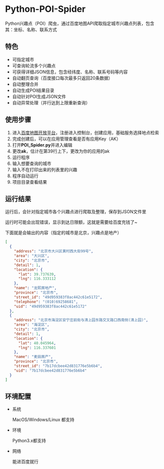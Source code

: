 # Python-POI-Spider
Python兴趣点（POI）爬虫，通过百度地图API爬取指定城市兴趣点列表，包含其：坐标、名称、联系方式



## 特色

- 可指定城市
- 可查询轮流多个兴趣点
- 可获得详细JSON信息，包含经纬度、名称、联系号码等内容
- 自动翻页查询（百度接口每次最多只返回20条数据）
- 自动整理合并
- 自动生成POI结果目录
- 自动针对POI生成JSON文件
- 自动异常处理（并行达到上限重新查询）

## 使用步骤

1. 进入[百度地图开放平台](http://lbsyun.baidu.com/)，注册进入控制台，创建应用，基础服务选择地点检索
2. 完成创建后，可以在应用管理查看是否有应用Key（AK）
3. 打开**POI_Spider.py**并进入编辑
4. 更改**ak**，估计在第39行上下，更改为你的应用的ak
5. 运行程序
6. 输入想要查询的城市
7. 输入不在打印出来的列表里的兴趣
8. 程序自动运行
9. 项目目录查看结果

## 运行结果

运行后，会针对指定城市各个兴趣点进行爬取及整理，保存到JSON文件里

运行时可能会出现错误，显示到达日限额，这就是需要给百度充钱了~

下面就是会输出的内容（指定的城市是北京，兴趣点是地产）

```json
[
  {
    "address": "北京市大兴区黄村西大街99号",
    "area": "大兴区",
    "city": "北京市",
    "detail": 1,
    "location": {
      "lat": 39.737639,
      "lng": 116.333112
    },
    "name": "龙熙房地产",
    "province": "北京市",
    "street_id": "49d959383f8ac442c61e5172",
    "telephone": "(010)69258681",
    "uid": "49d959383f8ac442c61e5172"
  },
  {
    "address": "北京市海淀区安宁庄前街与清上园东路交叉路口西南侧(清上园)",
    "area": "海淀区",
    "city": "北京市",
    "detail": 1,
    "location": {
      "lat": 40.045964,
      "lng": 116.337601
    },
    "name": "麦田房产",
    "province": "北京市",
    "street_id": "7b17dcbee42d831776e5b6b4",
    "uid": "7b17dcbee42d831776e5b6b4"
  }
]
```



## 环境配置

- 系统

  MacOS/Windows/Linux 都支持
- 环境

  Python3.x都支持
- 网络

  能进百度就行
